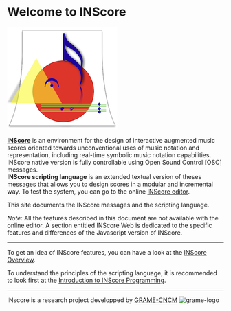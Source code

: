 # Welcome to INScore

<div><img class=ilogo alt="inscore" src="imgs/inscore.png" /></div>

[**INScore**](https://inscore.grame.fr) is an environment for the design of interactive augmented music scores oriented towards unconventional uses of music notation and representation, including real-time symbolic music notation capabilities. INScore native version is fully controllable using Open Sound Control [OSC] messages.  
**INScore scripting language** is an extended textual version of theses messages that allows you to design scores in a modular and incremental way. To test the system, you can go to the online [INScore editor](https://inscoreweb.grame.fr).

This site documents the INScore messages and the scripting language. 

_Note_: All the features described in this document are not available with the online editor. A section entitled INScore Web is dedicated to the specific features and differences of the Javascript version of INScore.

----

To get an idea of INScore features, you can have a look at the [INScore Overview](https://youtu.be/8b87N870Evw).

To understand the principles of the scripting language, it is recommended to look first at the [Introduction to INScore Programming](http://berio.grame.fr/MusicNotation/Introduction-to-INScore/). 

----

INscore is a research project developped by [GRAME-CNCM](https://www.grame.fr)
<img alt="grame-logo" src = /imgs/grame.png class="ilogo">





